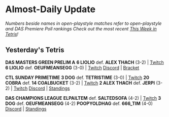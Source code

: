 # Almost-Daily Update
*Numbers beside names in open-playstyle matches refer to open-playstyle and DAS Premiere Poll rankings*
*Check out the most recent [This Week in Tetris](https://www.thisweekintetris.com/2024/10/this-week-in-tetris-september-17.html)!*
## Yesterday's Tetris
**DAS MASTERS GREEN PRELIM A**
**6 LIOLIO** def. **ALEX THACH** (3-2) | [Twitch](https://www.twitch.tv/videos/2292977318?t=00h22m38s)
**6 LIOLIO** def. **OEUFMEANSEGG** (3-0) | [Twitch](https://www.twitch.tv/videos/2292977318?t=01h13m32s)
[Discord](https://go.ctm.gg/discord) | [Bracket](https://go.ctm.gg/event/ctm-das-masters-october-2024/das-masters/)

**CTL SUNDAY PRIMETIME**
**3 DOG** def. **TETRISTIME** (3-0) | [Twitch](https://www.twitch.tv/videos/2293179151?t=00h14m16s)
**20 COBRA** def. **14 COALBUCKET** (3-2) | [Twitch](https://www.twitch.tv/videos/2293179151?t=01h03m05s)
**2 ALEX THACH** def. **JERPI** (3-2) | [Twitch](https://www.twitch.tv/videos/2293179151?t=02h14m36s)
[Discord](https://discord.gg/QremKENyzQ) | [Standings](https://ctlscoreboard.herokuapp.com)

**DAS CHAMPIONS LEAGUE**
**ELPAILTEM** def. **SALTEDSOFA** (4-2) | [Twitch](https://www.twitch.tv/videos/2292715472)
**3 DOG** def. **OEUFMEANSEGG** (4-2)
**POOPYOLDHAG** def. **666_TIM** (4-0)
[Discord](https://discord.gg/WQ2pQXZa3X) | [Standings](https://docs.google.com/spreadsheets/d/1nEN0MAbueG36UDkpfUsPZEmAMuKif6IcLAmJ8iZhCe8/edit?gid=681352137#gid=681352137)